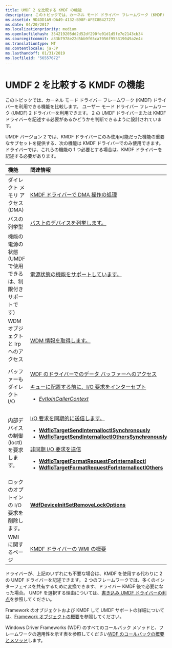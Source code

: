```yaml
---
title: UMDF 2 を比較する KMDF の機能
description: このトピックでは、カーネル モード ドライバー フレームワーク (KMDF) ドライバーを利用できる機能を比較します。 ユーザー モード ドライバー フレームワーク (UMDF) 2 ドライバーを利用できます。
ms.assetid: 9D4DD1A9-DA49-4132-B98F-AFEC8B427272
ms.date: 04/20/2017
ms.localizationpriority: medium
ms.openlocfilehash: 354219205dd2d52df290fe01d1d5fe7e2143cb34
ms.sourcegitcommit: a33b7978e22d5bb9f65ca7056f955319049a2e4c
ms.translationtype: MT
ms.contentlocale: ja-JP
ms.lasthandoff: 01/31/2019
ms.locfileid: "56557672"
---
```

# <a name="comparing-umdf-2-functionality-to-kmdf"></a>UMDF 2 を比較する KMDF の機能


このトピックでは、カーネル モード ドライバー フレームワーク (KMDF) ドライバーを利用できる機能を比較します。 ユーザー モード ドライバー フレームワーク (UMDF) 2 ドライバーを利用できます。 2 の UMDF ドライバーまたは KMDF ドライバーを記述する必要があるかどうかを判断できるように設計されています。

UMDF バージョン 2 では、KMDF ドライバーにのみ使用可能だった機能の重要なサブセットを提供する、次の機能は KMDF ドライバーでのみ使用できます。 ドライバーでは、これらの機能の 1 つ必要とする場合は、KMDF ドライバーを記述する必要があります。

<table>
<colgroup>
<col width="50%" />
<col width="50%" />
</colgroup>
<thead>
<tr class="header">
<th align="left">機能</th>
<th align="left">関連情報</th>
</tr>
</thead>
<tbody>
<tr class="odd">
<td align="left">ダイレクト メモリ アクセス (DMA)</td>
<td align="left"><a href="handling-dma-operations-in-kmdf-drivers.md" data-raw-source="[Handling DMA Operations in KMDF Drivers](handling-dma-operations-in-kmdf-drivers.md)">KMDF ドライバーで DMA 操作の処理</a></td>
</tr>
<tr class="even">
<td align="left">バスの列挙型</td>
<td align="left"><a href="enumerating-the-devices-on-a-bus.md" data-raw-source="[Enumerating the Devices on a Bus](enumerating-the-devices-on-a-bus.md)">バス上のデバイスを列挙します。</a></td>
</tr>
<tr class="odd">
<td align="left">機能の電源の状態 (UMDF で使用できるは、制限付きサポートです)</td>
<td align="left"><a href="supporting-functional-power-states.md" data-raw-source="[Supporting Functional Power States](supporting-functional-power-states.md)">電源状態の機能をサポートしています。</a></td>
</tr>
<tr class="even">
<td align="left">WDM オブジェクトと Irp へのアクセス</td>
<td align="left"><a href="obtaining-wdm-information.md" data-raw-source="[Obtaining WDM Information](obtaining-wdm-information.md)">WDM 情報を取得します。</a></td>
</tr>
<tr class="odd">
<td align="left">バッファーもダイレクト I/O</td>
<td align="left"><p><a href="accessing-data-buffers-in-wdf-drivers.md#neither" data-raw-source="[Accessing Data Buffers in WDF Drivers](accessing-data-buffers-in-wdf-drivers.md#neither)">WDF のドライバーでのデータ バッファーへのアクセス</a></p>
<p><a href="managing-i-o-queues.md#obtaining-requests-from-an-i-o-queue" data-raw-source="[Intercepting an I/O Request before it is Queued](managing-i-o-queues.md#obtaining-requests-from-an-i-o-queue)">キューに配置する前に、I/O 要求をインターセプト</a></p>
<ul>
<li><a href="https://msdn.microsoft.com/library/windows/hardware/ff541764" data-raw-source="[&lt;em&gt;EvtIoInCallerContext&lt;/em&gt;](https://msdn.microsoft.com/library/windows/hardware/ff541764)"><em>EvtIoInCallerContext</em></a></li>
</ul></td>
</tr>
<tr class="even">
<td align="left">内部デバイスの制御 (Ioctl) を要求します。</td>
<td align="left"><p><a href="sending-i-o-requests-synchronously.md" data-raw-source="[Sending I/O Requests Synchronously](sending-i-o-requests-synchronously.md)">I/O 要求を同期的に送信します。</a></p>
<ul>
<li><a href="https://msdn.microsoft.com/library/windows/hardware/ff548656" data-raw-source="[&lt;strong&gt;WdfIoTargetSendInternalIoctlSynchronously&lt;/strong&gt;](https://msdn.microsoft.com/library/windows/hardware/ff548656)"><strong>WdfIoTargetSendInternalIoctlSynchronously</strong></a></li>
<li><a href="https://msdn.microsoft.com/library/windows/hardware/ff548651" data-raw-source="[&lt;strong&gt;WdfIoTargetSendInternalIoctlOthersSynchronously&lt;/strong&gt;](https://msdn.microsoft.com/library/windows/hardware/ff548651)"><strong>WdfIoTargetSendInternalIoctlOthersSynchronously</strong></a></li>
</ul>
<p><a href="sending-i-o-requests-asynchronously.md" data-raw-source="[Sending I/O Requests Asynchronously](sending-i-o-requests-asynchronously.md)">非同期 I/O 要求を送信</a></p>
<ul>
<li><a href="https://msdn.microsoft.com/library/windows/hardware/ff548595" data-raw-source="[&lt;strong&gt;WdfIoTargetFormatRequestForInternalIoctl&lt;/strong&gt;](https://msdn.microsoft.com/library/windows/hardware/ff548595)"><strong>WdfIoTargetFormatRequestForInternalIoctl</strong></a></li>
<li><a href="https://msdn.microsoft.com/library/windows/hardware/ff548599" data-raw-source="[&lt;strong&gt;WdfIoTargetFormatRequestForInternalIoctlOthers&lt;/strong&gt;](https://msdn.microsoft.com/library/windows/hardware/ff548599)"><strong>WdfIoTargetFormatRequestForInternalIoctlOthers</strong></a></li>
</ul></td>
</tr>
<tr class="odd">
<td align="left">ロックのオプトインの I/O 要求を削除します。</td>
<td align="left"><a href="https://msdn.microsoft.com/library/windows/hardware/hh451095" data-raw-source="[&lt;strong&gt;WdfDeviceInitSetRemoveLockOptions&lt;/strong&gt;](https://msdn.microsoft.com/library/windows/hardware/hh451095)"><strong>WdfDeviceInitSetRemoveLockOptions</strong></a></td>
</tr>
<tr class="even">
<td align="left">WMI に関するページ</td>
<td align="left"><a href="introduction-to-wmi-for-kmdf-drivers.md" data-raw-source="[Introduction to WMI for KMDF Drivers](introduction-to-wmi-for-kmdf-drivers.md)">KMDF ドライバーの WMI の概要</a></td>
</tr>
</tbody>
</table>

 

ドライバーが、上記のいずれにも不要な場合は、KMDF を使用する代わりに 2 の UMDF ドライバーを記述できます。 2 つのフレームワークでは、多くのインターフェイスを共有するために変換できます、ドライバー KMDF 後で必要になった場合。 UMDF を選択する理由については、[書き込み UMDF ドライバーの利点](advantages-of-writing-umdf-drivers.md)を参照してください。

Framework のオブジェクトおよび KMDF して UMDF サポートの詳細については、[Framework オブジェクトの概要](summary-of-framework-objects.md)を参照してください。

Windows Driver Frameworks (WDF) のすべてのコールバック メソッドと、フレームワークの適用性を示す表を参照してください[WDF のコールバックの概要とメソッド](https://msdn.microsoft.com/library/windows/hardware/dn265591)します。

 

 





